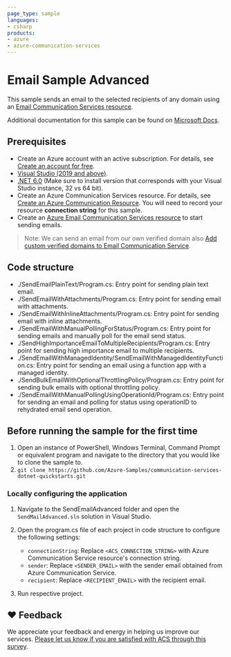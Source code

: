 ```yaml
---
page_type: sample
languages:
- csharp
products:
- azure
- azure-communication-services
---
```


# Email Sample Advanced

This sample sends an email to the selected recipients of any domain using an [Email Communication Services resource](https://docs.microsoft.com/azure/communication-services/quickstarts/email/create-email-communication-resource).

Additional documentation for this sample can be found on [Microsoft Docs](https://docs.microsoft.com/azure/communication-services/concepts/email/email-overview).

## Prerequisites

- Create an Azure account with an active subscription. For details, see [Create an account for free](https://azure.microsoft.com/free/).
- [Visual Studio (2019 and above)](https://visualstudio.microsoft.com/vs/).
- [.NET 6.0](https://dotnet.microsoft.com/download/dotnet/6.0) (Make sure to install version that corresponds with your Visual Studio instance, 32 vs 64 bit).
- Create an Azure Communication Services resource. For details, see [Create an Azure Communication Resource](https://docs.microsoft.com/azure/communication-services/quickstarts/create-communication-resource). You will need to record your resource **connection string** for this sample.
- Create an [Azure Email Communication Services resource](https://docs.microsoft.com/azure/communication-services/quickstarts/email/create-email-communication-resource) to start sending emails.

> Note: We can send an email from our own verified domain also [Add custom verified domains to Email Communication Service](https://docs.microsoft.com/azure/communication-services/quickstarts/email/add-custom-verified-domains).

## Code structure

- ./SendEmailPlainText/Program.cs: Entry point for sending plain text email.
- ./SendEmailWithAttachments/Program.cs: Entry point for sending email with attachments.
- ./SendEmailWithInlineAttachments/Program.cs: Entry point for sending email with inline attachments.
- ./SendEmailWithManualPollingForStatus/Program.cs: Entry point for sending emails and manually poll for the email send status.
- ./SendHighImportanceEmailToMultipleRecipients/Program.cs: Entry point for sending high importance email to multiple recipients.
- ./SendEmailWithManagedIdentity/SendEmailWithManagedIdentityFunction.cs: Entry point for sending an email using a function app with a managed identity.
- ./SendBulkEmailWithOptionalThrottlingPolicy/Program.cs: Entry point for sending bulk emails with optional throttling policy.
- ./SendEmailWithManualPollingUsingOperationId/Program.cs: Entry point for sending an email and polling for status using operationID to rehydrated email send operation.

## Before running the sample for the first time

1. Open an instance of PowerShell, Windows Terminal, Command Prompt or equivalent program and navigate to the directory that you would like to clone the sample to.
2. `git clone https://github.com/Azure-Samples/communication-services-dotnet-quickstarts.git`

### Locally configuring the application

1. Navigate to the SendEmailAdvanced folder and open the `SendMailAdvanced.sln` solution in Visual Studio.
1. Open the program.cs file of each project in code structure to configure the following settings:

   - `connectionString`: Replace `<ACS_CONNECTION_STRING>` with Azure Communication Service resource's connection string.
   - `sender`: Replace `<SENDER_EMAIL>` with the sender email obtained from Azure Communication Service.
   - `recipient`: Replace `<RECIPIENT_EMAIL>` with the recipient email.
1. Run respective project.

## ❤️ Feedback

We appreciate your feedback and energy in helping us improve our services. [Please let us know if you are satisfied with ACS through this survey](https://microsoft.qualtrics.com/jfe/form/SV_5dtYL81xwHnUVue).
